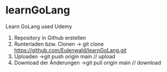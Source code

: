 # learnGoLang
Learn GoLang used Udemy

1. Repository in Github erstellen
2. Runterladen bzw. Clonen -> git clone https://github.com/Eulenwald/learnGoLang.git
3. Uploaden ->git push origin main // upload
4. Download der Änderungen ->git pull origin main // download